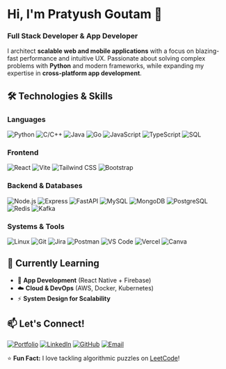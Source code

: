 # Hi, I'm Pratyush Goutam 👋  
### **Full Stack Developer & App Developer**  

I architect **scalable web and mobile applications** with a focus on blazing-fast performance and intuitive UX. Passionate about solving complex problems with **Python** and modern frameworks, while expanding my expertise in **cross-platform app development**.  

## 🛠️ Technologies & Skills  

### **Languages**  
![Python](https://img.shields.io/badge/Python-3776AB?style=flat&logo=python&logoColor=white) ![C/C++](https://img.shields.io/badge/C/C++-00599C?style=flat&logo=c%2B%2B&logoColor=white) ![Java](https://img.shields.io/badge/Java-ED8B00?style=flat&logo=openjdk&logoColor=white) ![Go](https://img.shields.io/badge/Go-00ADD8?style=flat&logo=go&logoColor=white)  ![JavaScript](https://img.shields.io/badge/JavaScript-F7DF1E?style=flat&logo=javascript&logoColor=black) ![TypeScript](https://img.shields.io/badge/TypeScript-3178C6?style=flat&logo=typescript&logoColor=white) ![SQL](https://img.shields.io/badge/SQL-4479A1?style=flat&logo=postgresql&logoColor=white)  

### **Frontend**  
![React](https://img.shields.io/badge/React-61DAFB?style=flat&logo=react&logoColor=black) ![Vite](https://img.shields.io/badge/Vite-646CFF?style=flat&logo=vite&logoColor=white) ![Tailwind CSS](https://img.shields.io/badge/Tailwind_CSS-06B6D4?style=flat&logo=tailwind-css&logoColor=white) ![Bootstrap](https://img.shields.io/badge/Bootstrap-7952B3?style=flat&logo=bootstrap&logoColor=white)  

### **Backend & Databases**  
![Node.js](https://img.shields.io/badge/Node.js-339933?style=flat&logo=nodedotjs&logoColor=white) ![Express](https://img.shields.io/badge/Express-000000?style=flat&logo=express&logoColor=white) ![FastAPI](https://img.shields.io/badge/FastAPI-009688?style=flat&logo=fastapi&logoColor=white) ![MySQL](https://img.shields.io/badge/MySQL-4479A1?style=flat&logo=mysql&logoColor=white) ![MongoDB](https://img.shields.io/badge/MongoDB-47A248?style=flat&logo=mongodb&logoColor=white) ![PostgreSQL](https://img.shields.io/badge/PostgreSQL-4169E1?style=flat&logo=postgresql&logoColor=white) ![Redis](https://img.shields.io/badge/Redis-DC382D?style=flat&logo=redis&logoColor=white) ![Kafka](https://img.shields.io/badge/Kafka-231F20?style=flat&logo=apache-kafka&logoColor=white)  

### **Systems & Tools**  
![Linux](https://img.shields.io/badge/Linux-FCC624?style=flat&logo=linux&logoColor=black) ![Git](https://img.shields.io/badge/Git-F05032?style=flat&logo=git&logoColor=white) ![Jira](https://img.shields.io/badge/Jira-0052CC?style=flat&logo=jira&logoColor=white) ![Postman](https://img.shields.io/badge/Postman-FF6C37?style=flat&logo=postman&logoColor=white) ![VS Code](https://img.shields.io/badge/VS_Code-007ACC?style=flat&logo=visual-studio-code&logoColor=white) ![Vercel](https://img.shields.io/badge/Vercel-000000?style=flat&logo=vercel&logoColor=white) ![Canva](https://img.shields.io/badge/Canva-00C4CC?style=flat&logo=canva&logoColor=white)  

## 🌱 Currently Learning  
- 📱 **App Development** (React Native + Firebase)  
- ☁️ **Cloud & DevOps** (AWS, Docker, Kubernetes)  
- ⚡ **System Design for Scalability**  

## 📫 Let's Connect!  
[![Portfolio](https://img.shields.io/badge/Portfolio-FF5722?style=flat&logo=google-chrome&logoColor=white)](https://pratyushg.netlify.app/) [![LinkedIn](https://img.shields.io/badge/LinkedIn-0A66C2?style=flat&logo=linkedin&logoColor=white)](https://www.linkedin.com/in/pratyush-goutam-387837250/) [![GitHub](https://img.shields.io/badge/GitHub-181717?style=flat&logo=github&logoColor=white)](https://github.com/prat555) [![Email](https://img.shields.io/badge/Email-D14836?style=flat&logo=gmail&logoColor=white)](mailto:pratg5935@gmail.com)  

⭐ **Fun Fact:** I love tackling algorithmic puzzles on [LeetCode](https://leetcode.com/pratg555/)!  
